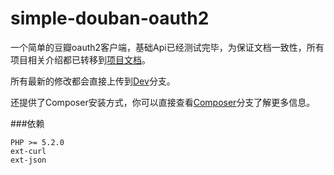 simple-douban-oauth2
====================

一个简单的豆瓣oauth2客户端，基础Api已经测试完毕，为保证文档一致性，所有项目相关介绍都已转移到[项目文档](http://zither.github.com/simple-douban-oauth2)。

所有最新的修改都会直接上传到[Dev](https://github.com/zither/simple-douban-oauth2/tree/dev)分支。

还提供了Composer安装方式，你可以直接查看[Composer](https://github.com/zither/simple-douban-oauth2/tree/composer)分支了解更多信息。

###依赖

    PHP >= 5.2.0
    ext-curl
    ext-json
